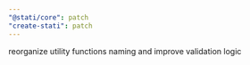 ```yaml
---
"@stati/core": patch
"create-stati": patch
---
```


reorganize utility functions naming and improve validation logic
